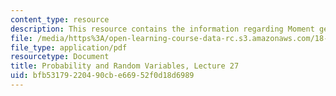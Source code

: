 ```yaml
---
content_type: resource
description: This resource contains the information regarding Moment generating distributions.
file: /media/https%3A/open-learning-course-data-rc.s3.amazonaws.com/18-440-probability-and-random-variables-spring-2014/bfb53179220490cbe66952f0d18d6989_MIT18_440S14_Lecture27.pdf
file_type: application/pdf
resourcetype: Document
title: Probability and Random Variables, Lecture 27
uid: bfb53179-2204-90cb-e669-52f0d18d6989
---
```

